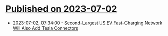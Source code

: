 # [Published on 2023-07-02](index.md)

* [2023-07-02, 07:34:00](https://tech.slashdot.org/story/23/07/02/0222215/second-largest-us-ev-fast-charging-network-will-also-add-tesla-connectors?utm_source=rss1.0mainlinkanon&utm_medium=feed) - [Second-Largest US EV Fast-Charging Network Will Also Add Tesla Connectors](https://tech.slashdot.org/story/23/07/02/0222215/second-largest-us-ev-fast-charging-network-will-also-add-tesla-connectors?utm_source=rss1.0mainlinkanon&utm_medium=feed)
